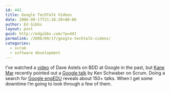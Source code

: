 ```yaml
---
id: 441
title: Google TechTalk Videos
date: 2006-09-17T21:28:20+00:00
author: Ed Gibbs
layout: post
guid: http://edgibbs.com/?p=441
permalink: /2006/09/17/google-techtalk-videos/
categories:
  - scrum
  - software development
---
```

I&#8217;ve watched a [video](http://video.google.com/videoplay?docid=8135690990081075324&q=Google+engEDU) of Dave Astels on BDD at Google in the past, but [Kane Mar](http://kanemar.wordpress.com/2006/09/13/kens-presentation-at-google/) recently pointed out a [Google talk](http://video.google.com/videoplay?docid=-7230144396191025011) by Ken Schwaber on Scrum. Doing a search for [Google engEDU](http://video.google.com/videosearch?q=google+engEDU) reveals about 150+ talks. When I get some downtime I&#8217;m going to look through a few of them.